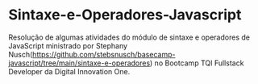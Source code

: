 # Sintaxe-e-Operadores-Javascript
Resolução de algumas atividades do módulo de sintaxe e operadores de JavaScript ministrado por Stephany Nusch(https://github.com/stebsnusch/basecamp-javascript/tree/main/sintaxe-e-operadores) no Bootcamp TQI Fullstack Developer da Digital Innovation One.
